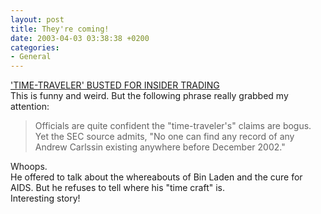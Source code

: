 ```yaml
---
layout: post
title: They're coming!
date: 2003-04-03 03:38:38 +0200
categories:
- General
---
```

<p><a title="Yahoo! TV: Entertainment News & Gossip - 'TIME-TRAVELER' BUSTED FOR INSIDER TRADING" href="http://tv.yahoo.com/news/wwn/20030319/104808600007.html"> 'TIME-TRAVELER' BUSTED FOR INSIDER TRADING</a><br />
This is funny and weird. But the following phrase really grabbed my attention:</p>
<blockquote><p>Officials are quite confident the "time-traveler's" claims are bogus. Yet the SEC source admits, "No one can find any record of any Andrew Carlssin existing anywhere before December 2002."</p></blockquote>
<p>Whoops.<br />
He offered to talk about the whereabouts of Bin Laden and the cure for AIDS. But he refuses to tell where his "time craft" is.<br />
Interesting story!</p>
